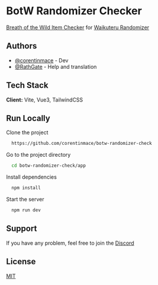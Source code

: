 
# BotW Randomizer Checker

[Breath of the Wild Item Checker](https://corentinmace.github.io/botw-randomizer-check/) for [Waikuteru Randomizer](https://www.patreon.com/waikuteru/posts)


## Authors

- [@corentinmace](https://www.github.com/corentinmace) - Dev
- [@RathGate](https://www.github.com/rathgate) - Help and translation


## Tech Stack

**Client:** Vite, Vue3, TailwindCSS



## Run Locally

Clone the project

```bash
  https://github.com/corentinmace/botw-randomizer-check
```

Go to the project directory

```bash
  cd botw-randomizer-check/app
```

Install dependencies

```bash
  npm install
```

Start the server

```bash
  npm run dev
```

## Support

If you have any problem, feel free to join the [Discord](https://discord.gg/E9Dwgd8Vdu)


## License

[MIT](https://choosealicense.com/licenses/mit/)


